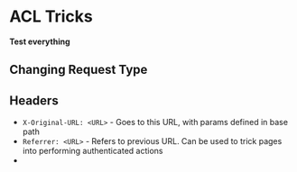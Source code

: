 # ACL Tricks
**Test everything**
## Changing Request Type

## Headers
- `X-Original-URL: <URL>` - Goes to this URL, with params defined in base path
- `Referrer: <URL>` - Refers to previous URL. Can be used to trick pages into performing authenticated actions
- 